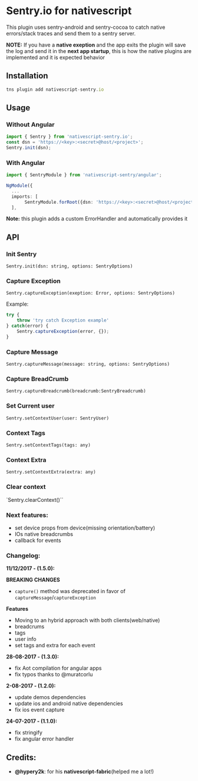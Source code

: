 # Sentry.io for nativescript

This plugin uses sentry-android and sentry-cocoa to catch native errors/stack traces and send them to a sentry server.

**NOTE:** If you have a **native exeption** and the app exits the plugin will save the log and send it in the **next app startup**, this is how the native plugins are implemented and it is expected behavior

## Installation

```javascript
tns plugin add nativescript-sentry.io
```

## Usage

### Without Angular
```typescript
import { Sentry } from 'nativescript-sentry.io';
const dsn = 'https://<key>:<secret>@host/<project>';
Sentry.init(dsn);
```
### With Angular
```typescript
import { SentryModule } from 'nativescript-sentry/angular';

NgModule({
  ...
  imports: [
       SentryModule.forRoot({dsn: 'https://<key>:<secret>@host/<project>'})
  ],

```

**Note:** this plugin adds a custom ErrorHandler and automatically provides it

## API

### Init Sentry

`Sentry.init(dsn: string, options: SentryOptions)`

### Capture Exception

`Sentry.captureException(exeption: Error, options: SentryOptions)`

Example:
```typescript
try {
    throw 'try catch Exception example'
} catch(error) {
    Sentry.captureException(error, {});
}
```

### Capture Message

`Sentry.captureMessage(message: string, options: SentryOptions)`

### Capture BreadCrumb

`Sentry.captureBreadcrumb(breadcrumb:SentryBreadcrumb)`

### Set Current user

`Sentry.setContextUser(user: SentryUser)`

### Context Tags

`Sentry.setContextTags(tags: any)`

### Context Extra

`Sentry.setContextExtra(extra: any)`

### Clear context

`Sentry.clearContext()``


### Next features:

* set device props from device(missing orientation/battery)
* IOs native breadcrumbs
* callback for events

### Changelog:

**11/12/2017 - (1.5.0):**

**BREAKING CHANGES**
* `capture()` method was deprecated in favor of `captureMessage`/`captureException`

**Features**
* Moving to an hybrid approach with both clients(web/native)
* breadcrums
* tags
* user info
* set tags and extra for each event

**28-08-2017 - (1.3.0):**
* fix Aot compilation for angular apps
* fix typos thanks to @muratcorlu 

**2-08-2017 - (1.2.0):**
* update demos dependencies
* update ios and android native dependencies
* fix ios event capture

**24-07-2017 - (1.1.0):**

* fix stringify
* fix angular error handler

## Credits:

* **@hypery2k**: for his **nativescript-fabric**(helped me a lot!)


